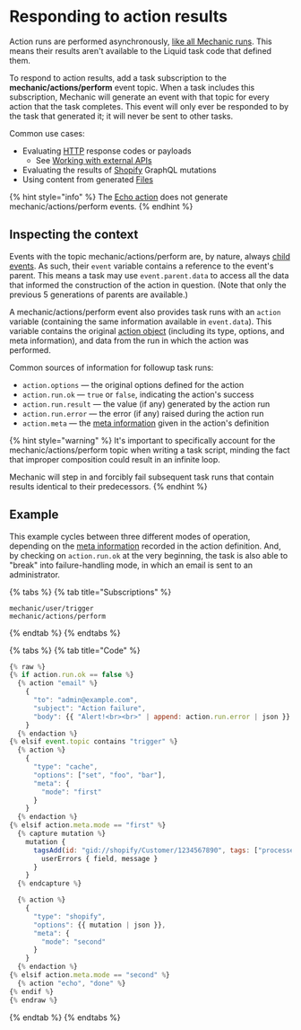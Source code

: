 # Responding to action results

Action runs are performed asynchronously, [like all Mechanic runs](../core/runs/). This means their results aren't available to the Liquid task code that defined them.

To respond to action results, add a task subscription to the **mechanic/actions/perform** event topic. When a task includes this subscription, Mechanic will generate an event with that topic for every action that the task completes. This event will only ever be responded to by the task that generated it; it will never be sent to other tasks.

Common use cases:

* Evaluating [HTTP](../core/actions/http.md) response codes or payloads
  * See [Working with external APIs](working-with-external-apis/)
* Evaluating the results of [Shopify](../core/actions/shopify.md) GraphQL mutations
* Using content from generated [Files](../core/actions/files.md)

{% hint style="info" %}
The [Echo action](../core/actions/echo.md) does not generate mechanic/actions/perform events.
{% endhint %}

## Inspecting the context

Events with the topic mechanic/actions/perform are, by nature, always [child events](../core/events/parent-and-child-events.md). As such, their `event` variable contains a reference to the event's parent. This means a task may use `event.parent.data` to access all the data that informed the construction of the action in question. (Note that only the previous 5 generations of parents are available.)

A mechanic/actions/perform event also provides task runs with an `action` variable (containing the same information available in `event.data`). This variable contains the original [action object](../core/tasks/code/action-objects.md) (including its type, options, and meta information), and data from the run in which the action was performed.

Common sources of information for followup task runs:

* `action.options` — the original options defined for the action
* `action.run.ok` — `true` or `false`, indicating the action's success
* `action.run.result` — the value (if any) generated by the action run
* `action.run.error` — the error (if any) raised during the action run
* `action.meta` — the [meta information](../core/tasks/code/action-objects.md#meta) given in the action's definition

{% hint style="warning" %}
It's important to specifically account for the mechanic/actions/perform topic when writing a task script, minding the fact that improper composition could result in an infinite loop.

Mechanic will step in and forcibly fail subsequent task runs that contain results identical to their predecessors.
{% endhint %}

## Example

This example cycles between three different modes of operation, depending on the [meta information](../core/tasks/code/action-objects.md#meta) recorded in the action definition. And, by checking on `action.run.ok` at the very beginning, the task is also able to "break" into failure-handling mode, in which an email is sent to an administrator.

{% tabs %}
{% tab title="Subscriptions" %}
```
mechanic/user/trigger
mechanic/actions/perform
```
{% endtab %}
{% endtabs %}

{% tabs %}
{% tab title="Code" %}
```javascript
{% raw %}
{% if action.run.ok == false %}
  {% action "email" %}
    {
      "to": "admin@example.com",
      "subject": "Action failure",
      "body": {{ "Alert!<br><br>" | append: action.run.error | json }}
    }
  {% endaction %}
{% elsif event.topic contains "trigger" %}
  {% action %}
    {
      "type": "cache",
      "options": ["set", "foo", "bar"],
      "meta": {
        "mode": "first"
      }
    }
  {% endaction %}
{% elsif action.meta.mode == "first" %}
  {% capture mutation %}
    mutation {
      tagsAdd(id: "gid://shopify/Customer/1234567890", tags: ["processed"]) {
        userErrors { field, message }
      }
    }
  {% endcapture %}

  {% action %}
    {
      "type": "shopify",
      "options": {{ mutation | json }},
      "meta": {
        "mode": "second"
      }
    }
  {% endaction %}
{% elsif action.meta.mode == "second" %}
  {% action "echo", "done" %}
{% endif %}
{% endraw %}
```
{% endtab %}
{% endtabs %}
